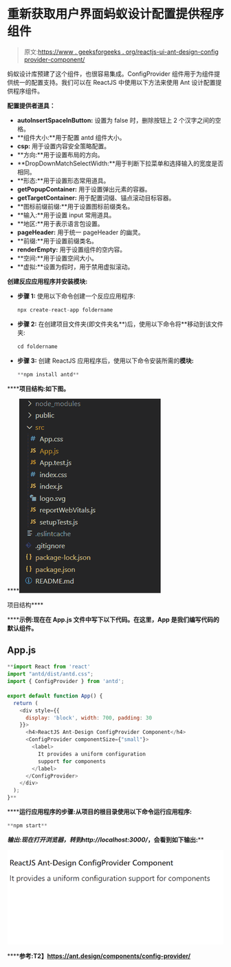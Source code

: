 # 重新获取用户界面蚂蚁设计配置提供程序组件

> 原文:[https://www . geeksforgeeks . org/reactjs-ui-ant-design-config provider-component/](https://www.geeksforgeeks.org/reactjs-ui-ant-design-configprovider-component/)

蚂蚁设计库预建了这个组件，也很容易集成。ConfigProvider 组件用于为组件提供统一的配置支持。我们可以在 ReactJS 中使用以下方法来使用 Ant 设计配置提供程序组件。

**配置提供者道具：**

*   **autoInsertSpaceInButton:** 设置为 false 时，删除按钮上 2 个汉字之间的空格。
*   **组件大小:**用于配置 antd 组件大小。
*   **csp:** 用于设置内容安全策略配置。
*   **方向:**用于设置布局的方向。
*   **DropDownMatchSelectWidth:**用于判断下拉菜单和选择输入的宽度是否相同。
*   **形态:**用于设置形态常用道具。
*   **getPopupContainer:** 用于设置弹出元素的容器。
*   **getTargetContainer:** 用于配置词缀、锚点滚动目标容器。
*   **图标前缀前缀:**用于设置图标前缀类名。
*   **输入:**用于设置 input 常用道具。
*   **地区:**用于表示语言包设置。
*   **pageHeader:** 用于统一 pageHeader 的幽灵。
*   **前缀:**用于设置前缀类名。
*   **renderEmpty:** 用于设置组件的空内容。
*   **空间:**用于设置空间大小。
*   **虚拟:**设置为假时，用于禁用虚拟滚动。

**创建反应应用程序并安装模块:**

*   **步骤 1:** 使用以下命令创建一个反应应用程序:

    ```jsx
    npx create-react-app foldername
    ```

*   **步骤 2:** 在创建项目文件夹(即文件夹名**)后，使用以下命令将**移动到该文件夹:

    ```jsx
    cd foldername
    ```

*   **步骤 3:** 创建 ReactJS 应用程序后，使用以下命令安装所需的****模块:****

    ```jsx
    **npm install antd**
    ```

******项目结构:**如下图。****

****![](img/f04ae0d8b722a9fff0bd9bd138b29c23.png)

项目结构**** 

******示例:**现在在 **App.js** 文件中写下以下代码。在这里，App 是我们编写代码的默认组件。****

## ****App.js****

```jsx
**import React from 'react'
import "antd/dist/antd.css";
import { ConfigProvider } from 'antd';

export default function App() {
  return (
    <div style={{
      display: 'block', width: 700, padding: 30
    }}>
      <h4>ReactJS Ant-Design ConfigProvider Component</h4>
      <ConfigProvider componentSize={"small"}>
        <label>
          It provides a uniform configuration 
          support for components
        </label>
      </ConfigProvider>
    </div>
  );
}**
```

******运行应用程序的步骤:**从项目的根目录使用以下命令运行应用程序:****

```jsx
**npm start**
```

******输出:**现在打开浏览器，转到***http://localhost:3000/***，会看到如下输出:****

****![](img/7b368491b5dea1480a1aac58d039b829.png)****

******参考:**T2】https://ant.design/components/config-provider/****